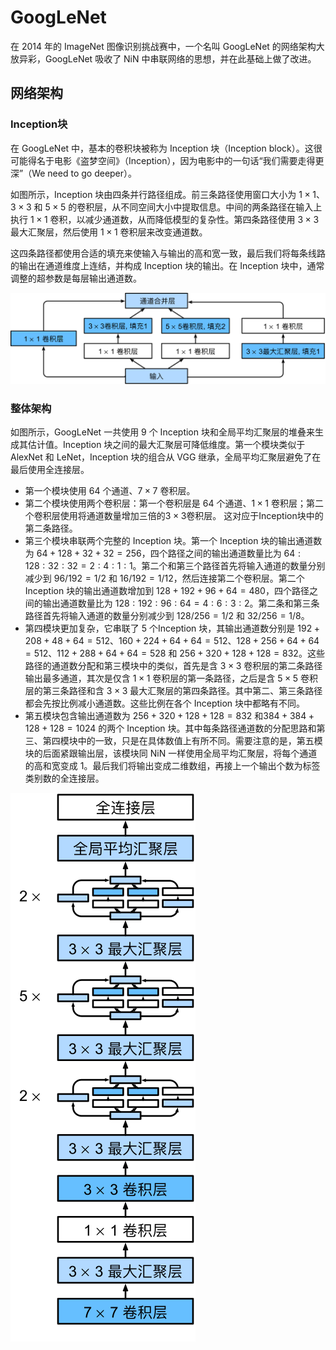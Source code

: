 # GoogLeNet

在 2014 年的 ImageNet 图像识别挑战赛中，一个名叫 GoogLeNet 的网络架构大放异彩，GoogLeNet 吸收了 NiN 中串联网络的思想，并在此基础上做了改进。

## 网络架构

### Inception块

在 GoogLeNet 中，基本的卷积块被称为 Inception 块（Inception block）。这很可能得名于电影《盗梦空间》（Inception），因为电影中的一句话“我们需要走得更深”（We need to go deeper）。

如图所示，Inception 块由四条并行路径组成。前三条路径使用窗口大小为 $1\times1$、$3\times3$ 和 $5\times5$ 的卷积层，从不同空间大小中提取信息。中间的两条路径在输入上执行 $1\times1$ 卷积，以减少通道数，从而降低模型的复杂性。第四条路径使用 $3\times3$ 最大汇聚层，然后使用 $1\times1$ 卷积层来改变通道数。

这四条路径都使用合适的填充来使输入与输出的高和宽一致，最后我们将每条线路的输出在通道维度上连结，并构成 Inception 块的输出。在 Inception 块中，通常调整的超参数是每层输出通道数。

![inception](figures/inception.svg)

### 整体架构

如图所示，GoogLeNet 一共使用 9 个 Inception 块和全局平均汇聚层的堆叠来生成其估计值。Inception 块之间的最大汇聚层可降低维度。第一个模块类似于 AlexNet 和 LeNet，Inception 块的组合从 VGG 继承，全局平均汇聚层避免了在最后使用全连接层。

- 第一个模块使用 64 个通道、$7\times7$ 卷积层。
- 第二个模块使用两个卷积层：第一个卷积层是 64 个通道、$1\times1$ 卷积层；第二个卷积层使用将通道数量增加三倍的$3\times3$卷积层。 这对应于Inception块中的第二条路径。
- 第三个模块串联两个完整的 Inception 块。第一个 Inception 块的输出通道数为 $64+128+32+32=256$，四个路径之间的输出通道数量比为 $64:128:32:32=2:4:1:1$。第二个和第三个路径首先将输入通道的数量分别减少到 $96/192=1/2$ 和 $16/192=1/12$，然后连接第二个卷积层。第二个 Inception 块的输出通道数增加到 $128+192+96+64=480$，四个路径之间的输出通道数量比为 $128:192:96:64 = 4:6:3:2$。第二条和第三条路径首先将输入通道的数量分别减少到 $128/256=1/2$ 和 $32/256=1/8$。
- 第四模块更加复杂，它串联了 5 个Inception 块，其输出通道数分别是 $192+208+48+64=512$、$160+224+64+64=512$、$128+256+64+64=512$、$112+288+64+64=528$ 和 $256+320+128+128=832$。这些路径的通道数分配和第三模块中的类似，首先是含 $3×3$ 卷积层的第二条路径输出最多通道，其次是仅含 $1×1$ 卷积层的第一条路径，之后是含 $5×5$ 卷积层的第三条路径和含 $3×3$ 最大汇聚层的第四条路径。其中第二、第三条路径都会先按比例减小通道数。这些比例在各个 Inception 块中都略有不同。
- 第五模块包含输出通道数为 $256+320+128+128=832$ 和$384+384+128+128=1024$ 的两个 Inception 块。其中每条路径通道数的分配思路和第三、第四模块中的一致，只是在具体数值上有所不同。需要注意的是，第五模块的后面紧跟输出层，该模块同 NiN 一样使用全局平均汇聚层，将每个通道的高和宽变成 1。最后我们将输出变成二维数组，再接上一个输出个数为标签类别数的全连接层。

![inception-full](figures/inception-full.svg)







